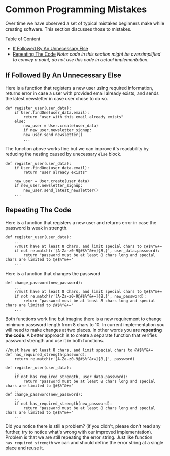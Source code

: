 # Common Programming Mistakes
Over time we have observed a set of typical mistakes beginners make while creating software. This section discusses those to mistakes.

Table of Content
*  [If Followed By An Unnecessary Else](#if-followed-by-an-unnecessary-else)
*  [Repeating The Code](#repeating-the-code)
*Note: code in this section might be oversimplified to convey a point, do not use this code in actual implementation.*

## If Followed By An Unnecessary Else
Here is a function that registers a new user using required information, returns error in case a user with provided email already exists, and sends the latest newsletter in case user chose to do so.
```
def register_user(user_data):
    if User.findOne(user_data.email):
        return "user with this email already exists"
    else:
        new_user = User.create(user_data)
        if new_user.newsletter_signup:
        new_user.send_newsletter()
        ...
```
The function above works fine but we can improve it's readability by reducing the nesting caused by unecessary `else` block.
```
def register_user(user_data):
    if User.findOne(user_data.email):
        return "user already exists"

    new_user = User.create(user_data)
    if new_user.newsletter_signup:
        new_user.send_latest_newsletter()
    ...
```
## Repeating The Code
Here is a function that registers a new user and returns error in case the password is weak in strength.
```
def register_user(user_data):
    ...
    //must have at least 8 chars, and limit special chars to @#$%^&+=
    if not re.match(r'[A-Za-z0-9@#$%^&+=]{8,}', user_data.password):
        return "password must be at least 8 chars long and special chars are limited to @#$%^&+="
    ...
```
Here is a function that changes the password
```
def change_password(new_password):
    ...
    //must have at least 8 chars, and limit special chars to @#$%^&+=
    if not re.match(r'[A-Za-z0-9@#$%^&+=]{8,}', new_password):
        return "password must be at least 8 chars long and special chars are limited to @#$%^&+="
    ...
```
Both functions work fine but imagine there is a new requirement to change minimum password length from 8 chars to 10. In current implementation you will need to make changes at two places. In other words you are **repeating the code**. A better approach is to create a separate function that verifies password strength and use it in both functions.
```
//must have at least 8 chars, and limit special chars to @#$%^&+=
def has_required_strength(password):
    return re.match(r'[A-Za-z0-9@#$%^&+=]{8,}', password)

def register_user(user_data):
    ...
    if not has_required_strength, user_data.password):
        return "password must be at least 8 chars long and special chars are limited to @#$%^&+="
    ...
def change_password(new_password):
    ...
    if not has_required_strength(new_password):
        return "password must be at least 8 chars long and special chars are limited to @#$%^&+="
    ...
```
Did you notice there is still a problem? (if you didn't, please don't read any further, try to notice what's wrong with our improved implementation). Problem is that we are still repeating the error string. Just like function `has_required_strength` we can and should define the error string at a single place and reuse it.
